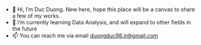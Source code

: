 - 👋 Hi, I’m Duc Duong. New here, hope this place will be a canvas to share a few of my works.
- 🌱 I’m currently learning Data Analysis, and will expand to other fields in the future
- 📫 You can reach me via email duongduc98.ir@gmail.com

<!---
Ducduong1811/Ducduong1811 is a ✨ special ✨ repository because its `README.md` (this file) appears on your GitHub profile.
You can click the Preview link to take a look at your changes.
--->
